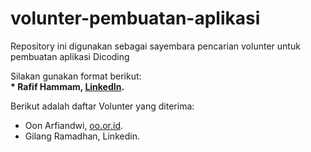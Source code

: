 # volunter-pembuatan-aplikasi<br>
Repository ini digunakan sebagai sayembara pencarian volunter untuk pembuatan aplikasi Dicoding

Silakan gunakan format berikut:<br>
**\* Rafif Hammam, [LinkedIn](https://www.linkedin.com/in/rafif-hammam-2712252aa/).**  

Berikut adalah daftar Volunter yang diterima:
* Oon Arfiandwi, [oo.or.id](https://oo.or.id).
* Gilang Ramadhan, Linkedin.
